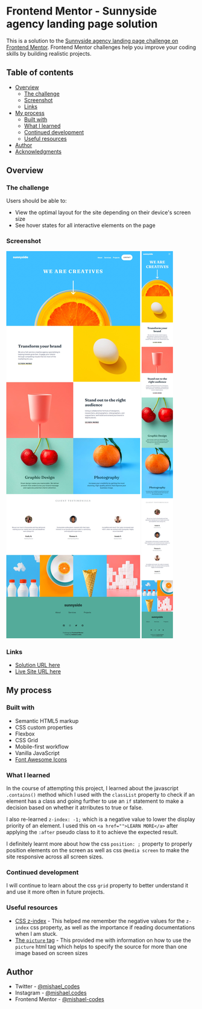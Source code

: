 # Frontend Mentor - Sunnyside agency landing page solution

This is a solution to the [Sunnyside agency landing page challenge on Frontend Mentor](https://www.frontendmentor.io/challenges/sunnyside-agency-landing-page-7yVs3B6ef). Frontend Mentor challenges help you improve your coding skills by building realistic projects.

## Table of contents

- [Overview](#overview)
  - [The challenge](#the-challenge)
  - [Screenshot](#screenshot)
  - [Links](#links)
- [My process](#my-process)
  - [Built with](#built-with)
  - [What I learned](#what-i-learned)
  - [Continued development](#continued-development)
  - [Useful resources](#useful-resources)
- [Author](#author)
- [Acknowledgments](#acknowledgments)

## Overview

### The challenge

Users should be able to:

- View the optimal layout for the site depending on their device's screen size
- See hover states for all interactive elements on the page

### Screenshot

![](images/screenshot.png)
![](images/screenshot-2.png)

### Links

- [Solution URL here](https://your-solution-url.com)
- [Live Site URL here](https://your-live-site-url.com)

## My process

### Built with

- Semantic HTML5 markup
- CSS custom properties
- Flexbox
- CSS Grid
- Mobile-first workflow
- Vanilla JavaScript
- [Font Awesome Icons](https://fontawesome.com/)
### What I learned

In the course of attempting this project, I learned about the javascript ```.contains()``` method which I used with the ```classList``` property to check if an element has a class and going further to use an ```if``` statement to make a decision based on whether it atrributes to true or false.

I also re-learned ```z-index: -1;``` which is a negative value to lower the display priority of an element. I used this on ```<a href="">LEARN MORE</a>``` after applying the ```:after``` pseudo class to it to achieve the expected result.

I definitely learnt more about how the css ```position: ;``` property to properly position elements on the screen as well as css ```@media screen``` to make the site responsive across all screen sizes.

### Continued development
I will continue to learn about the css ```grid``` property to better understand it and use it more often in future projects.


### Useful resources

- [CSS z-index](https://developer.mozilla.org/en-US/docs/Web/CSS/z-index) - This helped me remember the negative values for the ```z-index``` css property, as well as the importance if reading documentations when I am stuck.
- [The ```picture``` tag](https://www.w3schools.com/tags/tag_picture.asp) - This provided me with information on how to use the ```picture``` html tag which helps to specify the  source for more than one image based on screen sizes

## Author

- Twitter - [@mishael_codes](https://www.twitter.com/mishael_codes)
- Instagram - [@mishael.codes](https://www.instagram.com/mishael.codes)
- Frontend Mentor - [@mishael-codes](https://www.frontendmentor.io/profile/mishael-codes)